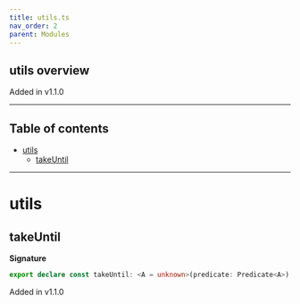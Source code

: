 ```yaml
---
title: utils.ts
nav_order: 2
parent: Modules
---
```


## utils overview

Added in v1.1.0

---

<h2 class="text-delta">Table of contents</h2>

- [utils](#utils)
  - [takeUntil](#takeuntil)

---

# utils

## takeUntil

**Signature**

```ts
export declare const takeUntil: <A = unknown>(predicate: Predicate<A>) => (as: readonly A[]) => readonly A[]
```

Added in v1.1.0
